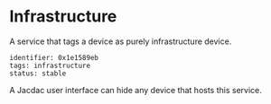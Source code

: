 # Infrastructure

A service that tags a device as purely infrastructure device.

    identifier: 0x1e1589eb
    tags: infrastructure
    status: stable

A Jacdac user interface can hide any device that hosts this service.

